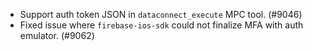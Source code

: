 - Support auth token JSON in `dataconnect_execute` MPC tool. (#9046)
- Fixed issue where `firebase-ios-sdk` could not finalize MFA with auth emulator. (#9062)
